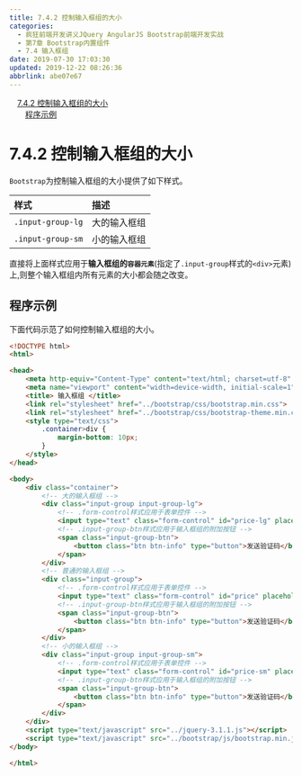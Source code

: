 ```yaml
---
title: 7.4.2 控制输入框组的大小
categories: 
  - 疯狂前端开发讲义JQuery AngularJS Bootstrap前端开发实战
  - 第7章 Bootstrap内置组件
  - 7.4 输入框组
date: 2019-07-30 17:03:30
updated: 2019-12-22 08:26:36
abbrlink: abe07e67
---
```

<div id='my_toc'><a href="/JavaReadingNotes/abe07e67/#7-4-2-控制输入框组的大小" class="header_1">7.4.2 控制输入框组的大小</a><br><a href="/JavaReadingNotes/abe07e67/#程序示例" class="header_2">程序示例</a><br></div>
<style>.header_1{margin-left: 1em;}.header_2{margin-left: 2em;}.header_3{margin-left: 3em;}.header_4{margin-left: 4em;}.header_5{margin-left: 5em;}.header_6{margin-left: 6em;}</style>
<!--more-->
<script>if (navigator.platform.search('arm')==-1){document.getElementById('my_toc').style.display = 'none';}var e,p = document.getElementsByTagName('p');while (p.length>0) {e = p[0];e.parentElement.removeChild(e);}</script>

<!--end-->
<!--SSTStart-->
# 7.4.2 控制输入框组的大小 #
`Bootstrap`为控制输入框组的大小提供了如下样式。

|样式|描述|
|:---|:---|
|`.input-group-lg`|大的输入框组|
|`.input-group-sm`|小的输入框组|
直接将上面样式应用于**输入框组的`容器元素`**(指定了`.input-group`样式的`<div>`元素)上,则整个输入框组内所有元素的大小都会随之改变。
<!--SSTStop-->
## 程序示例 ##
下面代码示范了如何控制输入框组的大小。
```html
<!DOCTYPE html>
<html>

<head>
    <meta http-equiv="Content-Type" content="text/html; charset=utf-8" />
    <meta name="viewport" content="width=device-width, initial-scale=1">
    <title> 输入框组 </title>
    <link rel="stylesheet" href="../bootstrap/css/bootstrap.min.css">
    <link rel="stylesheet" href="../bootstrap/css/bootstrap-theme.min.css">
    <style type="text/css">
        .container>div {
            margin-bottom: 10px;
        }
    </style>
</head>

<body>
    <div class="container">
        <!-- 大的输入框组 -->
        <div class="input-group input-group-lg">
            <!-- .form-control样式应用于表单控件 -->
            <input type="text" class="form-control" id="price-lg" placeholder="填写您获得的验证码">
            <!-- .input-group-btn样式应用于输入框组的附加按钮 -->
            <span class="input-group-btn">
                <button class="btn btn-info" type="button">发送验证码</button>
            </span>
        </div>
        <!-- 普通的输入框组 -->
        <div class="input-group">
            <!-- .form-control样式应用于表单控件 -->
            <input type="text" class="form-control" id="price" placeholder="填写您获得的验证码">
            <!-- .input-group-btn样式应用于输入框组的附加按钮 -->
            <span class="input-group-btn">
                <button class="btn btn-info" type="button">发送验证码</button>
            </span>
        </div>
        <!-- 小的输入框组 -->
        <div class="input-group input-group-sm">
            <!-- .form-control样式应用于表单控件 -->
            <input type="text" class="form-control" id="price-sm" placeholder="填写您获得的验证码">
            <!-- .input-group-btn样式应用于输入框组的附加按钮 -->
            <span class="input-group-btn">
                <button class="btn btn-info" type="button">发送验证码</button>
            </span>
        </div>
    </div>
    <script type="text/javascript" src="../jquery-3.1.1.js"></script>
    <script type="text/javascript" src="../bootstrap/js/bootstrap.min.js"></script>
</body>

</html>
```

